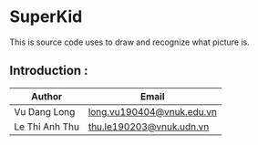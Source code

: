 # SuperKid


This is source code uses to draw and recognize what picture is. 
## Introduction :
Author       | Email
------------ | -------------
Vu Dang Long | long.vu190404@vnuk.edu.vn
Le Thi Anh Thu | thu.le190203@vnuk.udn.vn

<br />
